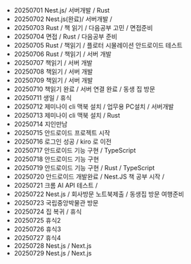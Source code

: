 - 20250701 Nest.js/ 서버개발 / Rust
- 20250702 Nest.js(완료)/ 서버개발 /
- 20250703 Rust / 책 읽기 / 다음공부 고민 / 면접준비
- 20250704 면접 / Rust / 다음공부 준비
- 20250705 Rust / 책읽기 / 플로터 시물레이션 안드로이드 테스트
- 20250706 Rust / 책읽기 / 서버 개발
- 20250707 책읽기 / 서버 개발 
- 20250708 책읽기 / 서버 개발 
- 20250709 책읽기 / 서버 개발 
- 20250710 책읽기 완료 / 서버 연결 완료 / 동생 집 방문
- 20250711 생일 / 휴식
- 20250712 제미나이 cli 맥북 설치 / 업무용 PC설치 / 서버개발
- 20250713 제미나이 cli 맥북 설치 / Rust 
- 20250714 지인만남
- 20250715 안드로이드 프로젝트 시작 
- 20250716 로그인 성공 / kiro 로 이전
- 20250717 안드로이드 기능 구현 / TypeScript
- 20250718 안드로이드 기능 구현 
- 20250719 안드로이드 기능 구현 / Rust / TypeScript
- 20250720 안드로이드 개발완료 / Nest.JS 책 공부 시작 /
- 20250721 크롬 AI API 테스트 /
- 20250722 Nest.js / 회사방문 노트북제출 / 동생집 방문 여행준비
- 20250723 국립중앙박물관 방문
- 20250724 집 복귀  / 휴식 
- 20250725 휴식2
- 20250726 휴식3
- 20250727 휴식4
- 20250728 Nest.js / Next.js
- 20250729 Nest.js / Next.js

